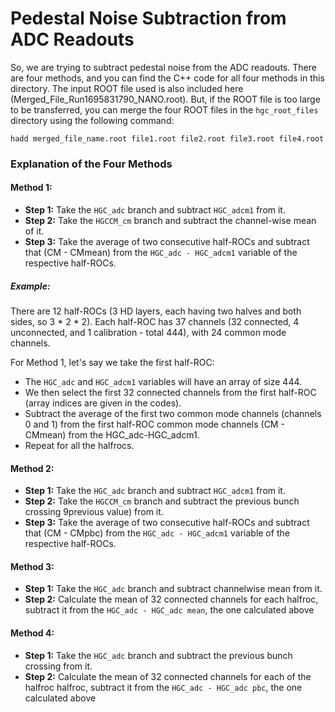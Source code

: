 # Pedestal Noise Subtraction from ADC Readouts

So, we are trying to subtract pedestal noise from the ADC readouts. There are four methods, and you can find the C++ code for all four methods in this directory. The input ROOT file used is also included here (Merged_File_Run1695831790_NANO.root). But, if the ROOT file is too large to be transferred, you can merge the four ROOT files in the `hgc_root_files` directory using the following command:

```
hadd merged_file_name.root file1.root file2.root file3.root file4.root
```
### Explanation of the Four Methods

#### Method 1:
- **Step 1:** Take the `HGC_adc` branch and subtract `HGC_adcm1` from it.
- **Step 2:** Take the `HGCCM_cm` branch and subtract the channel-wise mean of it.
- **Step 3:** Take the average of two consecutive half-ROCs and subtract that (CM - CMmean) from the `HGC_adc - HGC_adcm1` variable of the respective half-ROCs.

##### Example:
There are 12 half-ROCs (3 HD layers, each having two halves and both sides, so 3 * 2 * 2). Each half-ROC has 37 channels (32 connected, 4 unconnected, and 1 calibration - total 444), with 24 common mode channels.

For Method 1, let's say we take the first half-ROC:
- The `HGC_adc` and `HGC_adcm1` variables will have an array of size 444.
- We then select the first 32 connected channels from the first half-ROC (array indices are given in the codes).
- Subtract the average of the first two common mode channels (channels 0 and 1) from the first half-ROC common mode channels (CM - CMmean) from the HGC_adc-HGC_adcm1.
- Repeat for all the halfrocs.

#### Method 2:
- **Step 1:** Take the `HGC_adc` branch and subtract `HGC_adcm1` from it.
- **Step 2:** Take the `HGCCM_cm` branch and subtract the previous bunch crossing 9previous value) from it.
- **Step 3:** Take the average of two consecutive half-ROCs and subtract that (CM - CMpbc) from the `HGC_adc - HGC_adcm1` variable of the respective half-ROCs.

#### Method 3:
- **Step 1:** Take the `HGC_adc` branch and subtract channelwise mean from it.
- **Step 2:** Calculate the mean of 32 connected channels for each halfroc, subtract it from the `HGC_adc - HGC_adc mean`, the one calculated above

#### Method 4:
- **Step 1:** Take the `HGC_adc` branch and subtract the previous bunch crossing from it.
- **Step 2:** Calculate the mean of 32 connected channels for each of the halfroc halfroc, subtract it from the `HGC_adc - HGC_adc pbc`, the one calculated above
